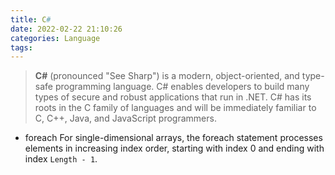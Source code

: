 ```yaml
---
title: C#
date: 2022-02-22 21:10:26
categories: Language
tags:
---
```


> **C#** (pronounced "See Sharp") is a modern, object-oriented, and type-safe programming language. C# enables developers to build many types of secure and robust applications that run in .NET. C# has its roots in the C family of languages and will be immediately familiar to C, C++, Java, and JavaScript programmers.


<!--more-->

- foreach
    For single-dimensional arrays, the foreach statement processes elements in increasing index order, starting with index 0 and ending with index ```Length - 1```.